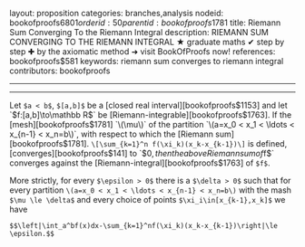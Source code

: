 layout: proposition
categories: branches,analysis
nodeid: bookofproofs$6801
orderid: 50
parentid: bookofproofs$1781
title: Riemann Sum Converging To the Riemann Integral
description: RIEMANN SUM CONVERGING TO THE RIEMANN INTEGRAL ★ graduate maths ✔ step by step ✚ by the axiomatic method ➜ visit BookOfProofs now!
references: bookofproofs$581
keywords: riemann sum converges to riemann integral
contributors: bookofproofs

---


---

Let `$a < b$`, `$[a,b]$` be a [closed real interval][bookofproofs$1153] and let `$f:[a,b]\to\mathbb R$` be [Riemann-integrable][bookofproofs$1763].
If the [mesh][bookofproofs$1781] `\(\mu\)` of the partition  `\(a=x_0 < x_1 < \ldots < x_{n-1} < x_n=b\)`, with respect to which the [Riemann sum][bookofproofs$1781].
`\[\sum_{k=1}^n f(\xi_k)(x_k-x_{k-1})\]`
is defined, [converges][bookofproofs$141] to `$0$`, then the above Riemann sum of `$f$` converges against the [Riemann-integral][bookofproofs$1763] of `$f$`. 

More strictly, for every `$\epsilon > 0$` there is a `$\delta > 0$` such that for every partition `\(a=x_0 < x_1 < \ldots < x_{n-1} < x_n=b\)` with the mash `$\mu \le \delta$` and every choice of points `$\xi_i\in[x_{k-1},x_k]$` we have 

`$$\left|\int_a^bf(x)dx-\sum_{k=1}^nf(\xi_k)(x_k-x_{k-1})\right|\le \epsilon.$$`
